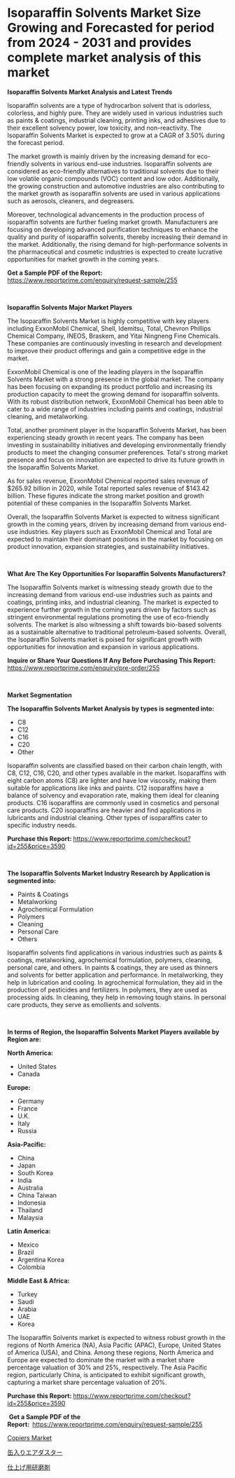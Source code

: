 <p><h1>Isoparaffin Solvents Market Size Growing and Forecasted for period from 2024 - 2031 and provides complete market analysis of this market</h1></p><p><strong>Isoparaffin Solvents Market Analysis and Latest Trends</strong></p>
<p><p>Isoparaffin solvents are a type of hydrocarbon solvent that is odorless, colorless, and highly pure. They are widely used in various industries such as paints & coatings, industrial cleaning, printing inks, and adhesives due to their excellent solvency power, low toxicity, and non-reactivity. The Isoparaffin Solvents Market is expected to grow at a CAGR of 3.50% during the forecast period.</p><p>The market growth is mainly driven by the increasing demand for eco-friendly solvents in various end-use industries. Isoparaffin solvents are considered as eco-friendly alternatives to traditional solvents due to their low volatile organic compounds (VOC) content and low odor. Additionally, the growing construction and automotive industries are also contributing to the market growth as isoparaffin solvents are used in various applications such as aerosols, cleaners, and degreasers.</p><p>Moreover, technological advancements in the production process of isoparaffin solvents are further fueling market growth. Manufacturers are focusing on developing advanced purification techniques to enhance the quality and purity of isoparaffin solvents, thereby increasing their demand in the market. Additionally, the rising demand for high-performance solvents in the pharmaceutical and cosmetic industries is expected to create lucrative opportunities for market growth in the coming years.</p></p>
<p><strong>Get a Sample PDF of the Report:&nbsp;</strong> <a href="https://www.reportprime.com/enquiry/request-sample/255">https://www.reportprime.com/enquiry/request-sample/255</a></p>
<p>&nbsp;</p>
<p><strong>Isoparaffin Solvents Major Market Players</strong></p>
<p><p>The Isoparaffin Solvents Market is highly competitive with key players including ExxonMobil Chemical, Shell, Idemitsu, Total, Chevron Phillips Chemical Company, INEOS, Braskem, and Yitai Ningneng Fine Chemicals. These companies are continuously investing in research and development to improve their product offerings and gain a competitive edge in the market.</p><p>ExxonMobil Chemical is one of the leading players in the Isoparaffin Solvents Market with a strong presence in the global market. The company has been focusing on expanding its product portfolio and increasing its production capacity to meet the growing demand for isoparaffin solvents. With its robust distribution network, ExxonMobil Chemical has been able to cater to a wide range of industries including paints and coatings, industrial cleaning, and metalworking.</p><p>Total, another prominent player in the Isoparaffin Solvents Market, has been experiencing steady growth in recent years. The company has been investing in sustainability initiatives and developing environmentally friendly products to meet the changing consumer preferences. Total's strong market presence and focus on innovation are expected to drive its future growth in the Isoparaffin Solvents Market.</p><p>As for sales revenue, ExxonMobil Chemical reported sales revenue of $265.92 billion in 2020, while Total reported sales revenue of $143.42 billion. These figures indicate the strong market position and growth potential of these companies in the Isoparaffin Solvents Market.</p><p>Overall, the Isoparaffin Solvents Market is expected to witness significant growth in the coming years, driven by increasing demand from various end-use industries. Key players such as ExxonMobil Chemical and Total are expected to maintain their dominant positions in the market by focusing on product innovation, expansion strategies, and sustainability initiatives.</p></p>
<p>&nbsp;</p>
<p><strong>What Are The Key Opportunities For Isoparaffin Solvents Manufacturers?</strong></p>
<p><p>The Isoparaffin Solvents market is witnessing steady growth due to the increasing demand from various end-use industries such as paints and coatings, printing inks, and industrial cleaning. The market is expected to experience further growth in the coming years driven by factors such as stringent environmental regulations promoting the use of eco-friendly solvents. The market is also witnessing a shift towards bio-based solvents as a sustainable alternative to traditional petroleum-based solvents. Overall, the Isoparaffin Solvents market is poised for significant growth with opportunities for innovation and expansion in various applications.</p></p>
<p><strong>Inquire or Share Your Questions If Any Before Purchasing This Report:</strong> <a href="https://www.reportprime.com/enquiry/pre-order/255">https://www.reportprime.com/enquiry/pre-order/255</a></p>
<p>&nbsp;</p>
<p><strong>Market Segmentation</strong></p>
<p><strong>The Isoparaffin Solvents Market Analysis by types is segmented into:</strong></p>
<p><ul><li>C8</li><li>C12</li><li>C16</li><li>C20</li><li>Other</li></ul></p>
<p><p>Isoparaffin solvents are classified based on their carbon chain length, with C8, C12, C16, C20, and other types available in the market. Isoparaffins with eight carbon atoms (C8) are lighter and have low viscosity, making them suitable for applications like inks and paints. C12 isoparaffins have a balance of solvency and evaporation rate, making them ideal for cleaning products. C16 isoparaffins are commonly used in cosmetics and personal care products. C20 isoparaffins are heavier and find applications in lubricants and industrial cleaning. Other types of isoparaffins cater to specific industry needs.</p></p>
<p><strong>Purchase this Report:&nbsp;</strong><a href="https://www.reportprime.com/checkout?id=255&price=3590">https://www.reportprime.com/checkout?id=255&price=3590</a></p>
<p>&nbsp;</p>
<p><strong>The Isoparaffin Solvents Market Industry Research by Application is segmented into:</strong></p>
<p><ul><li>Paints & Coatings</li><li>Metalworking</li><li>Agrochemical Formulation</li><li>Polymers</li><li>Cleaning</li><li>Personal Care</li><li>Others</li></ul></p>
<p><p>Isoparaffin solvents find applications in various industries such as paints & coatings, metalworking, agrochemical formulation, polymers, cleaning, personal care, and others. In paints & coatings, they are used as thinners and solvents for better application and performance. In metalworking, they help in lubrication and cooling. In agrochemical formulation, they aid in the production of pesticides and fertilizers. In polymers, they are used as processing aids. In cleaning, they help in removing tough stains. In personal care products, they serve as emollients and solvents.</p></p>
<p>&nbsp;</p>
<p><strong>In terms of Region, the Isoparaffin Solvents Market Players available by Region are:</strong></p>
<p>
    <p> <strong> North America: </strong>
        <ul>
            <li>United States</li>
            <li>Canada</li>
        </ul>
        </p> 
    <p> <strong> Europe: </strong>
        <ul>
            <li>Germany</li>
            <li>France</li>
            <li>U.K.</li>
            <li>Italy</li>
            <li>Russia</li>
        </ul>
        </p> 
    <p> <strong> Asia-Pacific: </strong>
        <ul>
            <li>China</li>
            <li>Japan</li>
            <li>South Korea</li>
            <li>India</li>
            <li>Australia</li>
            <li>China Taiwan</li>
            <li>Indonesia</li>
            <li>Thailand</li>
            <li>Malaysia</li>
        </ul>
        </p> 
    <p> <strong> Latin America: </strong>
        <ul>
            <li>Mexico</li>
            <li>Brazil</li>
            <li>Argentina Korea</li>
            <li>Colombia</li>
        </ul>
        </p> 
    <p> <strong> Middle East & Africa: </strong>
        <ul>
            <li>Turkey</li>
            <li>Saudi</li>
            <li>Arabia</li>
            <li>UAE</li>
            <li>Korea</li>
        </ul>
    </p>
    </p>
<p><p>The Isoparaffin Solvents market is expected to witness robust growth in the regions of North America (NA), Asia Pacific (APAC), Europe, United States of America (USA), and China. Among these regions, North America and Europe are expected to dominate the market with a market share percentage valuation of 30% and 25%, respectively. The Asia Pacific region, particularly China, is anticipated to exhibit significant growth, capturing a market share percentage valuation of 20%.</p></p>
<p><strong>Purchase this Report: </strong><a href="https://www.reportprime.com/checkout?id=255&price=3590">https://www.reportprime.com/checkout?id=255&price=3590</a></p>
<p>&nbsp;<strong>Get a Sample PDF of the Report:&nbsp;&nbsp;</strong><a href="https://www.reportprime.com/enquiry/request-sample/255">https://www.reportprime.com/enquiry/request-sample/255</a></p>
<p><strong></strong></p>
<p><p><a href="https://view.publitas.com/reportprime-1/copiers-market-size-furnishes-valuable-information-encompassing-market-share-market-trends-and-projections-spanning-from-2023-to-2030/">Copiers Market</a></p><p><a href="https://medium.com/@edwards13jessica/%E3%82%B9%E3%83%97%E3%83%AC%E3%83%BC%E5%BC%8F%E3%82%A8%E3%82%A2%E3%83%80%E3%82%B9%E3%82%BF%E3%83%BC%E3%81%AE%E5%B8%82%E5%A0%B4%E8%A6%8F%E6%A8%A1%E3%81%AF-%E4%B8%96%E7%95%8C%E3%81%AE%E7%94%A3%E6%A5%AD%E3%81%AB%E3%81%8A%E3%81%91%E3%82%8B%E6%9C%80%E9%81%A9%E3%81%AA%E3%83%9E%E3%83%BC%E3%82%B1%E3%83%86%E3%82%A3%E3%83%B3%E3%82%B0%E3%83%81%E3%83%A3%E3%83%8D%E3%83%AB%E3%82%92%E6%98%8E%E3%82%89%E3%81%8B%E3%81%AB%E3%81%97%E3%81%BE%E3%81%99-1a4195054054">缶入りエアダスター</a></p><p><a href="https://medium.com/@jonathanailey6577467/%E7%A0%94%E7%A3%A8%E5%89%A4%E5%B8%82%E5%A0%B4%E3%81%AE%E3%82%B5%E3%82%A4%E3%82%BA-cagr-%E3%83%88%E3%83%AC%E3%83%B3%E3%83%892024-2030-d3e810f5515f">仕上げ用研磨剤</a></p></p>